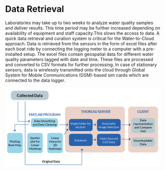 # Data Retrieval

Laboratories may take up to two weeks to analyze water quality samples and deliver results. This time period may be further increased depending on availability of equipment and staff capacity.This slows the access to data. A quick data retrieval and curation system is critical for the Water-to-Cloud approach. Data is retrieved from the sensors in the form of excel files after each boat ride by connecting the logging meter to a computer with a pre-installed setup. The excel files contain geospatial data for different water quality parameters tagged with date and time. These files are processed and converted to CSV formats for further processing. In case of stationary sensors, data is wirelessly transmitted onto the cloud through Global System for Mobile Communications \(GSM\)-based sim cards which are connected to the data logger.

![](../../.gitbook/assets/image-3.png)

